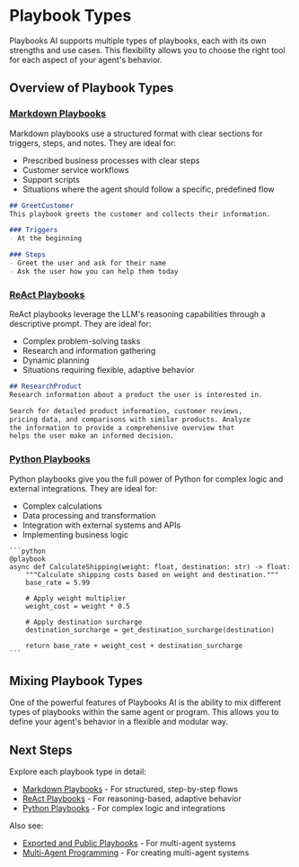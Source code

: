 # Playbook Types

Playbooks AI supports multiple types of playbooks, each with its own strengths and use cases. This flexibility allows you to choose the right tool for each aspect of your agent's behavior.

## Overview of Playbook Types

### [Markdown Playbooks](markdown-playbooks.md)

Markdown playbooks use a structured format with clear sections for triggers, steps, and notes. They are ideal for:

- Prescribed business processes with clear steps
- Customer service workflows
- Support scripts
- Situations where the agent should follow a specific, predefined flow

```markdown
## GreetCustomer
This playbook greets the customer and collects their information.

### Triggers
- At the beginning

### Steps
- Greet the user and ask for their name
- Ask the user how you can help them today
```

### [ReAct Playbooks](react-playbooks.md)

ReAct playbooks leverage the LLM's reasoning capabilities through a descriptive prompt. They are ideal for:

- Complex problem-solving tasks
- Research and information gathering
- Dynamic planning
- Situations requiring flexible, adaptive behavior

```markdown
## ResearchProduct
Research information about a product the user is interested in.

Search for detailed product information, customer reviews, 
pricing data, and comparisons with similar products. Analyze 
the information to provide a comprehensive overview that 
helps the user make an informed decision.
```

### [Python Playbooks](python-playbooks.md)

Python playbooks give you the full power of Python for complex logic and external integrations. They are ideal for:

- Complex calculations
- Data processing and transformation
- Integration with external systems and APIs
- Implementing business logic

````
```python
@playbook
async def CalculateShipping(weight: float, destination: str) -> float:
    """Calculate shipping costs based on weight and destination."""
    base_rate = 5.99
    
    # Apply weight multiplier
    weight_cost = weight * 0.5
    
    # Apply destination surcharge
    destination_surcharge = get_destination_surcharge(destination)
    
    return base_rate + weight_cost + destination_surcharge
```
````

## Mixing Playbook Types

One of the powerful features of Playbooks AI is the ability to mix different types of playbooks within the same agent or program. This allows you to define your agent's behavior in a flexible and modular way.

## Next Steps

Explore each playbook type in detail:

- [Markdown Playbooks](markdown-playbooks.md) - For structured, step-by-step flows
- [ReAct Playbooks](react-playbooks.md) - For reasoning-based, adaptive behavior
- [Python Playbooks](python-playbooks.md) - For complex logic and integrations

Also see:

- [Exported and Public Playbooks](../multi-agent-systems/exported-and-public-playbooks.md) - For multi-agent systems
- [Multi-Agent Programming](../multi-agent-systems/index.md) - For creating multi-agent systems